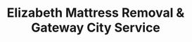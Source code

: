 ---
layout: location.njk
title: Elizabeth Mattress Removal & Gateway City Service
description: Professional mattress removal in Elizabeth, NJ. Next-day pickup  Licensed, insured, and eco-friendly. Serving New Jersey's 4th largest city and transportation hub.
permalink: /mattress-removal/new-jersey/newark/elizabeth/
city: Elizabeth
state: New Jersey
stateSlug: new-jersey
parentMetro: Newark
tier: 2
coordinates:
  lat: 40.6640
  lng: -74.2107
pricing:
  startingPrice: 125
  single: 125
  queen: 125
  king: 135
  boxSpring: 30
neighborhoods:
  - name: Peterstown (The Burg)
    zipCodes: ["07201"]
  - name: North Elizabeth
    zipCodes: ["07208"] 
  - name: Bayway
    zipCodes: ["07202"]
  - name: Elmora Hills
    zipCodes: ["07202"]
  - name: Westminster
    zipCodes: ["07208"]
  - name: Midtown
    zipCodes: ["07201"]
  - name: Uptown
    zipCodes: ["07201"]
  - name: Elizabethport
    zipCodes: ["07207"]
  - name: Union Square District
    zipCodes: ["07201"]
  - name: Port Elizabeth
    zipCodes: ["07207"]
  - name: North End
    zipCodes: ["07208"]
  - name: Carteret Border
    zipCodes: ["07208"]
  - name: Elizabeth River District
    zipCodes: ["07207"]
  - name: Broad Street Corridor
    zipCodes: ["07201"]
  - name: Morris Avenue
    zipCodes: ["07201"]
  - name: Elizabeth Avenue
    zipCodes: ["07201", "07202"]
  - name: Jersey Gardens Area
    zipCodes: ["07201"]
  - name: Historic Downtown
    zipCodes: ["07201"]
zipCodes:
  - "07201"
  - "07202"
  - "07207"
  - "07208"
recyclingPartners:
  - Elizabeth Department of Public Works
  - Union County Solid Waste Management
  - Port Authority Environmental Services
nearbyCities:
  - name: Newark
    distance: 8
    state: NJ
    slug: newark
    isMetro: true
  - name: Jersey City
    distance: 15
    state: NJ
    slug: jersey-city
    isMetro: true
reviews:
  count: 512
  featured:
    - author: Maria S.
      neighborhood: Peterstown
      rating: 5
      text: "Union Square market is always busy but these guys timed it perfectly! Got our old queen mattress out before the morning rush started. Love how they knew exactly which streets to use to avoid the delivery trucks. Super professional."
    - author: Alex P.
      neighborhood: Elmora Hills
      rating: 5
      text: "Second floor apartment, no elevator, tight stairwell. Honestly thought it would be impossible but they made it look easy. Forty five minutes and done. Even helped move our new mattress up while they were there. Great service!"
    - author: Carlos R.
      neighborhood: Elizabethport
      rating: 5
      text: "Work nights at the port so needed morning pickup. They showed up exactly when promised at 9am sharp. King size mattress gone in twenty minutes, no damage to our new hardwood floors. Will definitely use them again."
faqs:
  - question: How quickly can you pick up mattresses in Elizabeth?
    answer: We offer next-day service throughout Elizabeth including Peterstown, Elmora Hills, and Elizabethport neighborhoods. Same-day pickup often available for urgent moves. Call (720) 263-6094 to check availability for your ZIP code.
  - question: Do you serve all Elizabeth neighborhoods from downtown to the port?
    answer: Yes, complete coverage from historic downtown to Elizabeth Marine Terminal and all neighborhoods in between. We understand Elizabeth's diverse geography, port traffic patterns, and residential density from high-rise complexes to single-family homes.
  - question: How does your pricing compare to Elizabeth's municipal bulk pickup?
    answer: While Elizabeth requires advance scheduling through Department of Public Works with specific pickup windows and item restrictions, our service starts at $125 with flexible timing. No waiting for municipal schedules or dealing with port traffic timing.
  - question: What's included in your Elizabeth mattress removal service?
    answer: Pricing starts at $125 for single mattresses, $125 for queen, $135 for king, with $30 for box springs. This includes pickup from any Elizabeth location, navigation of apartment buildings and narrow port city streets, and certified eco-friendly disposal.
  - question: Can you handle multi-story apartments and tight access challenges?
    answer: Absolutely. Our team regularly works with Elizabeth's mix of high-rise complexes, converted multi-family homes, and dense residential areas. We navigate narrow staircases, coordinate around limited parking, and work efficiently in space-constrained environments.
  - question: Do you work around port schedules and transportation worker shifts?
    answer: Yes, we understand many Elizabeth residents work at the port or in transportation on varied schedules. We provide flexible timing including early morning and evening appointments to work around shift schedules and avoid peak port traffic.
  - question: Are you licensed to serve New Jersey's transportation hub communities?
    answer: Yes, we're fully licensed and insured to operate throughout New Jersey including Union County. We meet all state environmental requirements and provide proper documentation that businesses and rental properties may require.
  - question: How do you ensure proper recycling vs standard disposal methods?
    answer: Unlike standard disposal, we guarantee certified recycling through New Jersey facilities where 80% of materials become new products. Our process supports the environmental responsibility that Elizabeth's diverse, community-minded residents value while meeting port authority environmental standards.
schema:
  "@context": "https://schema.org"
  "@type": "LocalBusiness"
  "name": "A Bedder World Elizabeth"
  "address":
    "@type": "PostalAddress"
    "addressLocality": "Elizabeth"
    "addressRegion": "NJ"
    "addressCountry": "US"
  "geo":
    "@type": "GeoCoordinates"
    "latitude": 40.6640
    "longitude": -74.2107
  "telephone": "720-263-6094"
  "url": "https://abedderworld.com/mattress-removal/new-jersey/newark/elizabeth/"
  "priceRange": "$125-$180"
  "serviceArea": "Elizabeth, NJ"
  "aggregateRating":
    "@type": "AggregateRating"
    "ratingValue": "4.9"
    "reviewCount": "512"

pageContent:
  heroDescription: "Professional mattress removal service in Elizabeth, New Jersey - the state's 4th largest city and major transportation hub. Next-day pickup throughout 18+ neighborhoods from historic Peterstown to bustling Elizabethport. We serve Elizabeth's diverse community of 137,000 residents, port workers, and families with convenient eco-friendly recycling that's eliminated over 1 million mattresses from landfills nationwide."
  aboutService: "Professional mattress removal designed for Elizabeth's unique urban density and transportation hub characteristics. Our team understands what it's like to navigate narrow streets in dense residential areas, work around port traffic schedules, and coordinate with busy families from diverse cultural backgrounds. We handle the heavy lifting in everything from modern apartment complexes to historic multi-family homes while providing reliable service to residents across Elizabeth's 18 distinct neighborhoods. Instead of dealing with municipal bulk pickup schedules and port traffic complications, Elizabeth residents get next-day pickup with complete recycling handled professionally. Our service supports transportation workers who value time-saving convenience and diverse families who appreciate environmental responsibility that matches Elizabeth's gateway city character."
  serviceAreasIntro: "Complete coverage throughout New Jersey's historic gateway city, from Union Square to Elizabeth Marine Terminal:"
  regulationsCompliance: "Our professional mattress disposal service eliminates the complexity of New Jersey's waste regulations for Elizabeth residents. While municipal bulk pickup requires advance scheduling through the Department of Public Works, coordination with port traffic patterns, and specific collection windows, our comprehensive service handles all compliance automatically. We maintain current licenses under New Jersey solid waste management statutes, carry required liability insurance for mattress transportation, and provide documented disposal tracking that satisfies both state environmental regulations and Union County waste management requirements. Our certified disposal process meets port authority environmental standards while eliminating the hassle of timing pickups around shift schedules, port traffic, and the challenge of maneuvering large items through Elizabeth's dense residential neighborhoods."
  environmentalImpact: "Our advanced mattress recycling program reflects Elizabeth's evolution from colonial settlement to modern transportation hub with strong environmental awareness. Through partnerships with certified New Jersey processing facilities, we achieve 80% material recovery using specialized breakdown techniques that separate pocket spring coils, memory foam layers, latex cores, and textile covers for individual recycling streams. Steel components become construction materials, polyurethane foam transforms into carpet padding and insulation, while cotton and polyester fabrics create industrial wiping cloths and fiber fill. This comprehensive recycling process prevents harmful chemicals from memory foam and flame retardants from entering New Jersey's water systems, protecting the Elizabeth River and surrounding waterways that serve the major marine terminal. Our documented recycling certificates satisfy environmental compliance requirements for apartment complexes, port-related businesses, and diverse community organizations while supporting our national achievement of diverting over 1 million mattresses from American landfills. Unlike standard disposal that contributes to the 20 million mattresses annually sent to US landfills where they occupy 23 cubic feet per unit for decades, our certified recycling transforms waste into valuable resources while preserving the clean environment that Elizabeth's working families deserve."
  howItWorksScheduling: "Next-day appointments available throughout Elizabeth with scheduling designed for transportation hub lifestyles, port worker schedules, and diverse family needs. We coordinate around marine terminal traffic patterns, accommodate early morning pickup before shift changes, and provide confirmed service windows that work with both residential and commercial access requirements."
  howItWorksService: "Our Elizabeth team combines urban density expertise with multicultural community service to handle the unique challenges of serving New Jersey's 4th largest city. From historic downtown converted buildings to modern Elmora Hills complexes and everything along busy Elizabeth Avenue, we provide professional pickup service that respects both community character and practical convenience."
  howItWorksDisposal: "Materials transported to certified New Jersey recycling facilities using routes optimized for port city access and environmental protection, ensuring state compliance while supporting our nationwide 1+ million mattresses recycled achievement."
  sidebarStats:
    mattressesRemoved: "1,547"
---